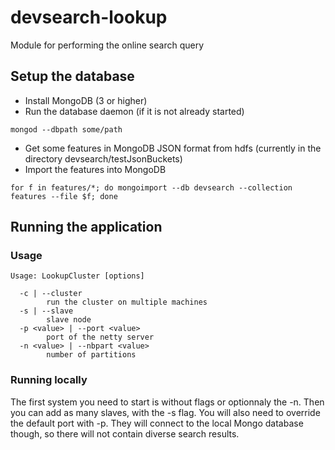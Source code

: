 # devsearch-lookup
Module for performing the online search query

## Setup the database
* Install MongoDB (3 or higher)
* Run the database daemon (if it is not already started)

`mongod --dbpath some/path`
* Get some features in MongoDB JSON format from hdfs (currently in the directory devsearch/testJsonBuckets)
* Import the features into MongoDB

`for f in features/*; do mongoimport --db devsearch --collection features --file $f; done`

## Running the application

### Usage
```shell
Usage: LookupCluster [options]

  -c | --cluster
        run the cluster on multiple machines
  -s | --slave
        slave node
  -p <value> | --port <value>
        port of the netty server
  -n <value> | --nbpart <value>
        number of partitions
```

### Running locally

The first system you need to start is without flags or optionnaly the -n.
Then you can add as many slaves, with the -s flag. You will also need to override
the default port with -p. They will connect to the local Mongo database though,
so there will not contain diverse search results.
